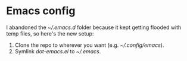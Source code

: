 Emacs config
============

I abandoned the *~/.emacs.d* folder because it kept getting flooded with temp
files, so here's the new setup:

 1. Clone the repo to wherever you want (e.g. *~/.config/emacs*).
 2. Symlink *dot-emacs.el* to *~/.emacs*.
